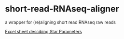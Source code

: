 # short-read-RNAseq-aligner
a wrapper for (re)aligning short read RNAseq raw reads

[Excel sheet descibing Star Parameters](https://docs.google.com/spreadsheets/d/1kJ4uOBQyT0vpa1sEgAEu7FgzNRzRW47axztfOvwe7_0/edit?usp=sharing)
